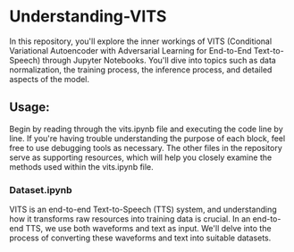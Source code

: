 # Understanding-VITS
In this repository, you'll explore the inner workings of VITS (Conditional Variational Autoencoder with Adversarial Learning for End-to-End Text-to-Speech) through Jupyter Notebooks. You'll dive into topics such as data normalization, the training process, the inference process, and detailed aspects of the model.

## Usage:
Begin by reading through the vits.ipynb file and executing the code line by line. If you're having trouble understanding the purpose of each block, feel free to use debugging tools as necessary. The other files in the repository serve as supporting resources, which will help you closely examine the methods used within the vits.ipynb file.

### Dataset.ipynb

VITS is an end-to-end Text-to-Speech (TTS) system, and understanding how it transforms raw resources into training data is crucial. In an end-to-end TTS, we use both waveforms and text as input. We'll delve into the process of converting these waveforms and text into suitable datasets.
